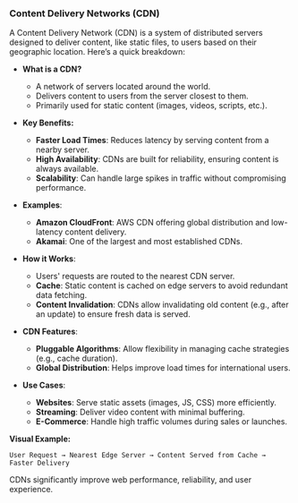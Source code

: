 ### **Content Delivery Networks (CDN)**

A Content Delivery Network (CDN) is a system of distributed servers designed to deliver content, like static files, to users based on their geographic location. Here’s a quick breakdown:

- **What is a CDN?**
  - A network of servers located around the world.
  - Delivers content to users from the server closest to them.
  - Primarily used for static content (images, videos, scripts, etc.).

- **Key Benefits:**
  - **Faster Load Times**: Reduces latency by serving content from a nearby server.
  - **High Availability**: CDNs are built for reliability, ensuring content is always available.
  - **Scalability**: Can handle large spikes in traffic without compromising performance.

- **Examples**:
  - **Amazon CloudFront**: AWS CDN offering global distribution and low-latency content delivery.
  - **Akamai**: One of the largest and most established CDNs.

- **How it Works**:
  - Users' requests are routed to the nearest CDN server.
  - **Cache**: Static content is cached on edge servers to avoid redundant data fetching.
  - **Content Invalidation**: CDNs allow invalidating old content (e.g., after an update) to ensure fresh data is served.

- **CDN Features**:
  - **Pluggable Algorithms**: Allow flexibility in managing cache strategies (e.g., cache duration).
  - **Global Distribution**: Helps improve load times for international users.
  
- **Use Cases**:
  - **Websites**: Serve static assets (images, JS, CSS) more efficiently.
  - **Streaming**: Deliver video content with minimal buffering.
  - **E-Commerce**: Handle high traffic volumes during sales or launches.

**Visual Example:**

```
User Request → Nearest Edge Server → Content Served from Cache → Faster Delivery
```

CDNs significantly improve web performance, reliability, and user experience.
